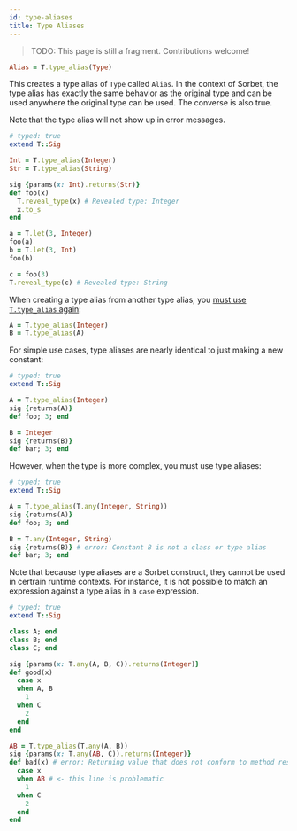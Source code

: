 ```yaml
---
id: type-aliases
title: Type Aliases
---
```


> TODO: This page is still a fragment. Contributions welcome!

```ruby
Alias = T.type_alias(Type)
```

This creates a type alias of `Type` called `Alias`. In the context of Sorbet,
the type alias has exactly the same behavior as the original type and can be
used anywhere the original type can be used. The converse is also true.

Note that the type alias will not show up in error messages.

```ruby
# typed: true
extend T::Sig

Int = T.type_alias(Integer)
Str = T.type_alias(String)

sig {params(x: Int).returns(Str)}
def foo(x)
  T.reveal_type(x) # Revealed type: Integer
  x.to_s
end

a = T.let(3, Integer)
foo(a)
b = T.let(3, Int)
foo(b)

c = foo(3)
T.reveal_type(c) # Revealed type: String
```

When creating a type alias from another type alias, you [must use `T.type_alias`
again][1]:

```ruby
A = T.type_alias(Integer)
B = T.type_alias(A)
```

For simple use cases, type aliases are nearly identical to just making a new
constant:

```ruby
# typed: true
extend T::Sig

A = T.type_alias(Integer)
sig {returns(A)}
def foo; 3; end

B = Integer
sig {returns(B)}
def bar; 3; end
```

However, when the type is more complex, you must use type aliases:

```ruby
# typed: true
extend T::Sig

A = T.type_alias(T.any(Integer, String))
sig {returns(A)}
def foo; 3; end

B = T.any(Integer, String)
sig {returns(B)} # error: Constant B is not a class or type alias
def bar; 3; end
```

Note that because type aliases are a Sorbet construct, they cannot be used in
certrain runtime contexts. For instance, it is not possible to match an
expression against a type alias in a `case` expression.

```ruby
# typed: true
extend T::Sig

class A; end
class B; end
class C; end

sig {params(x: T.any(A, B, C)).returns(Integer)}
def good(x)
  case x
  when A, B
    1
  when C
    2
  end
end

AB = T.type_alias(T.any(A, B))
sig {params(x: T.any(AB, C)).returns(Integer)}
def bad(x) # error: Returning value that does not conform to method result type
  case x
  when AB # <- this line is problematic
    1
  when C
    2
  end
end
```

[1]: https://sorbet.org/docs/error-reference#5034
